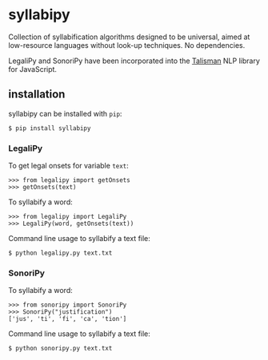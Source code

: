 # syllabipy
Collection of syllabification algorithms designed to be universal, aimed at low-resource languages without look-up techniques. No dependencies.

LegaliPy and SonoriPy have been incorporated into the [Talisman](https://github.com/Yomguithereal/talisman) NLP library for JavaScript.

## installation

syllabipy can be installed with `pip`:

~~~
$ pip install syllabipy
~~~

### LegaliPy

To get legal onsets for variable `text`:

~~~
>>> from legalipy import getOnsets
>>> getOnsets(text)
~~~

To syllabify a word:

~~~
>>> from legalipy import LegaliPy
>>> LegaliPy(word, getOnsets(text))
~~~

Command line usage to syllabify a text file:

~~~
$ python legalipy.py text.txt
~~~

### SonoriPy

To syllabify a word:

~~~
>>> from sonoripy import SonoriPy
>>> SonoriPy("justification")
['jus', 'ti', 'fi', 'ca', 'tion']
~~~

Command line usage to syllabify a text file:

~~~
$ python sonoripy.py text.txt
~~~